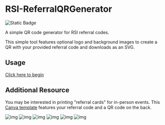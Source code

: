 # RSI-ReferralQRGenerator
![Static Badge](https://img.shields.io/badge/RSI_ReferralQRGenerator-SC_Open_dev-gold?logo=github&link=https%3A%2F%2Fsc-open.github.io%2FRSI-ReferralQRGenerator%2F)

A simple QR code generator for RSI referral codes.

This simple tool features optional logo and background images to create a QR with your provided referral code and downloads as an SVG.

## Usage

[Click here to begin](https://sc-open.github.io/RSI-ReferralQRGenerator/)

## Additional Resource

You may be interested in printing "referral cards" for in-person events. This [Canva template](https://bit.ly/RSI-ReferralCard) features your referral code and a QR code on the back.

![img](https://i.postimg.cc/Kj8JYY5f/Screenshot-11-4-2024-225013-www-canva-com.jpg)
![img](https://i.postimg.cc/q72mbSRs/Screenshot-11-4-2024-224956-www-canva-com.jpg)
![img](https://i.postimg.cc/zBjx5hT3/Screenshot-11-4-2024-225037-www-canva-com.jpg)
![img](https://i.postimg.cc/3xsSZYKr/Screenshot-11-4-2024-225142-www-canva-com.jpg)
![img](https://i.postimg.cc/ydBLwjgw/Screenshot-11-4-2024-225057-www-canva-com.jpg)
![img](https://i.postimg.cc/Znsjvh7S/Screenshot-11-4-2024-225127-www-canva-com.jpg)
